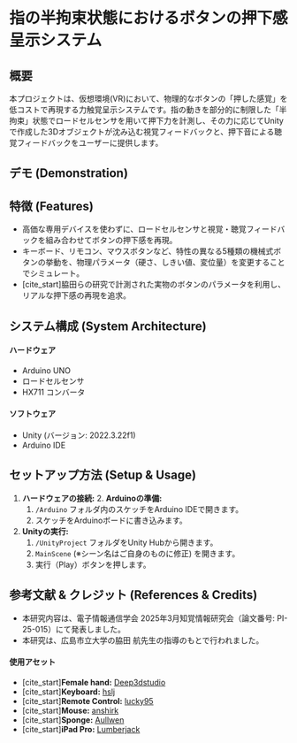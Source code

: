 # 指の半拘束状態におけるボタンの押下感呈示システム

## 概要
本プロジェクトは、仮想環境(VR)において、物理的なボタンの「押した感覚」を低コストで再現する力触覚呈示システムです。指の動きを部分的に制限した「半拘束」状態でロードセルセンサを用いて押下力を計測し、その力に応じてUnityで作成した3Dオブジェクトが沈み込む視覚フィードバックと、押下音による聴覚フィードバックをユーザーに提供します。

## デモ (Demonstration)
## 特徴 (Features)
- 高価な専用デバイスを使わずに、ロードセルセンサと視覚・聴覚フィードバックを組み合わせてボタンの押下感を再現。
- キーボード、リモコン、マウスボタンなど、特性の異なる5種類の機械式ボタンの挙動を、物理パラメータ（硬さ、しきい値、変位量）を変更することでシミュレート。
- [cite_start]脇田らの研究で計測された実物のボタンのパラメータを利用し、リアルな押下感の再現を追求。

## システム構成 (System Architecture)
#### ハードウェア
- Arduino UNO
- ロードセルセンサ
- HX711 コンバータ

#### ソフトウェア
- Unity (バージョン: 2022.3.22f1)
- Arduino IDE

## セットアップ方法 (Setup & Usage)
1. **ハードウェアの接続:**
   2. **Arduinoの準備:**
   1. `/Arduino` フォルダ内のスケッチをArduino IDEで開きます。
   2. スケッチをArduinoボードに書き込みます。
3. **Unityの実行:**
   1. `/UnityProject` フォルダをUnity Hubから開きます。
   2. `MainScene` (※シーン名はご自身のものに修正) を開きます。
   3. 実行（Play）ボタンを押します。

## 参考文献 & クレジット (References & Credits)
- 本研究内容は、電子情報通信学会 2025年3月知覚情報研究会（論文番号: PI-25-015）にて発表しました。
- 本研究は、広島市立大学の脇田 航先生の指導のもとで行われました。

#### 使用アセット
- [cite_start]**Female hand:** [Deep3dstudio](https://sketchfab.com/3d-models/female-hand-3e9b8ad1942048e3a267d92fb1124d46) 
- [cite_start]**Keyboard:** [hslj](https://sketchfab.com/3d-models/keyboard-c7c32c29f3544cbcb5a54a5dc6299016) 
- [cite_start]**Remote Control:** [lucky95](https://www.cgtrader.com/free-3d-models/electronics/other/remote-control-af1f9bc1-1e84-447b-a310-b3d448bd8ba3) 
- [cite_start]**Mouse:** [anshirk](https://www.cgtrader.com/free-3d-models/electronics/computer/logitech-g304-wireless-mouse) 
- [cite_start]**Sponge:** [Aullwen](https://sketchfab.com/3d-models/sponge-97ace64cdf0c4521b82416f3b30c61ce) 
- [cite_start]**iPad Pro:** [Lumberjack](https://www.cgtrader.com/free-3d-models/electronics/computer/ipad-pro-2020-dd8daf25-2618-41db-a3b1-09d77664709a)

